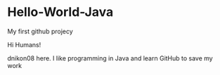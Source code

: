 # Hello-World-Java
My first github projecy

Hi Humans!

dnikon08 here. I like programming in Java and learn GitHub to save my work
